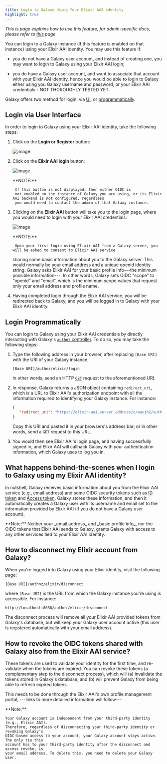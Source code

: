 ```yaml
---
title: Login to Galaxy Using Your Elixir AAI identity
highlight: true
---
```


_This is page explains how to use this feature, for admin-specific docs, please refer to [this](/src/authnz/config/oidc/idps/elixir-aai/index.md) page._

You can login to a Galaxy instance (if this feature is enabled on that instance) using your Elixir AAI identity. 
You may use this feature if: 

- you do not have a Galaxy user account, and instead of creating one, you may want to login to Galaxy 
using your Elixir AAI login;

- you do have a Galaxy user account, and want to associate that account with your Elixir AAI identity, 
hence you would be able to login to Galaxy either using you Galaxy username and password, or 
your Elixir AAI credentials - NOT THOROUGHLY TESTED YET. 

Galaxy offers two method for login: via [UI](#login-via-user-interface), or [programmatically](#login-programmatically). 


## Login via User Interface 

In order to login to Galaxy using your Elixir AAI identity, take the following steps:

1. Click on the **Login or Register** button:

    ![image](/src/authnz/use/oidc/idps/elixir-aai/01.png)

2. Click on the **Elixir AAI login** button:

    ![image](/src/authnz/use/oidc/idps/elixir-aai/02.png)

    <div class="alert alert-info" role="alert">
        **NOTE:**
        
        If this button is not displayed, then either OIDC is 
        not enabled on the instance of Galaxy you are using, or its Elixir AAI backend is not configured, regardless 
        you would need to contact the admin of that Galaxy instance.
    </div>

3. Clicking on the **Elixir AAI** button will take you to the login page, 
where you would need to login with your Elixir AAI credentials:

    ![image](/src/authnz/use/oidc/idps/elixir-aai/03.png)
    
    <div class="alert alert-info" role="alert">
        **NOTE:**
        
        Upon your first login using Elixir AAI from a Galaxy server, you will be asked to consent to Elixir AAI service 
	sharing some basic information about you to the Galaxy server. This would normally be your email address and a unique 
        openid identity string. Galaxy asks Elixir AAI for your basic profile info---the minimum possible information---. 
	In other words, Galaxy sets OIDC "scope" to "openid" and "email", which is the minimum scope values 
	that request only your email address and profile name.
    </div>


4. Having completed login through the Elixir AAI service, you  will be redirected back to 
Galaxy, and you will be logged in to Galaxy with your Elixir AAI identity.

## Login Programmatically

You can login to Galaxy using your Elixir AAI credentials by directly interacting with Galaxy's 
[`authnz` controller](https://github.com/galaxyproject/galaxy/blob/eba0eb6f0865679c09e9896c410957bc6cb2927a/lib/galaxy/webapps/galaxy/controllers/authnz.py#L17). 
To do so, you may take the following steps:

1. Type the following address in your browser, after replacing `[Base URI]` with the URI of your Galaxy instance:

    ```
    [Base URI]/authnz/elixir/login
    ```

    In other words, send an HTTP [`GET`](https://www.w3.org/Protocols/rfc2616/rfc2616-sec9.html#sec9.3) request to the 
    aforementioned URI.

2. In response, Galaxy returns a JSON object containing `redirect_uri`, which is a URL to Elixir AAI's 
authorization endpoint with all the information required to identifying your Galaxy instance. For instance:

    ```json
    {
       "redirect_uri": "https://elixir-aai.server.address/o/oauth2/auth?nonce= ... &state= ... &redirect_uri=http://localhost:8080/authnz/elixir/callback&prompt=consent&response_type=code&client_id= ... .elixir-aai.server.address&scope=openid+email&access_type=offline",
    }
    ```

    Copy this URI and pasted it in your browsers's address bar; or in other words, send a `GET` request to this URL.

3. You would then see Elixir AAI's login page, and having successfully signed in, and Elixir AAI will callback Galaxy with 
your authentication information, which Galaxy uses to log you in.  



## What happens behind-the-scenes when I login to Galaxy using my Elixir AAI identity?
In nutshell, Galaxy receives basic information about you from the Elixir AAI service (e.g., email address) and some OIDC security
tokens such as [ID token](http://openid.net/specs/openid-connect-core-1_0.html#IDToken) and 
[Access token](https://www.oauth.com/oauth2-servers/access-tokens/). Galaxy stores these information, and 
then it automatically creates a Galaxy user with its username and email set to the information provided by Elixir AAI
(if you do not have a Galaxy user account).


<div class="alert alert-info" role="alert">
    **Note:**
    Neither your _email address_ and _basic profile info_, nor the OIDC tokens that Elixir AAI sends to Galaxy, 
    grants Galaxy with access to any other services tied to your Elixir AAI identity.
</div> 


## How to disconnect my Elixir account from Galaxy? 
When you're logged into Galaxy using your Elixir identity, visit the following page:

```
[Base URI]/authnz/elixir/disconnect
```

where `[Base URI]` is the URL from which the Galaxy instance you're using is accessible. For instance:

```
http://localhost:8080/authnz/elixir/disconnect
```

The disconnect process will remove all your Elixir AAI provided tokens from Galaxy's database, but 
will keep your Galaxy user account active (this user is registered automatically with your email address).


## How to revoke the OIDC tokens shared with Galaxy also from the Elixir AAI service?
These tokens are used to validate your identity for
the first time, and re-validate when the tokens are expired. You can revoke these tokens (a complementary step to 
the disconnect process), which will (a) invalidate the tokens stored in Galaxy's database, and (b) will prevent Galaxy from being able to refresh expired tokens. 

This needs to be done through the Elixir AAI's own profile management portal, ---links to more detailed information will follow---


<div class="alert alert-info" role="alert">
    **Note:**
    
    Your Galaxy account is independent from your third-party identity (e.g., Elixir AAI). 
    Therefore, regardless of disconnecting your third-party identity or revoking Galaxy's 
    OIDC-based access to your account, your Galaxy account stays active. The only tie this 
    account has to your third-party identity after the disconnect and access revoke, is
    your email address. To delete this, you need to delete your Galaxy user.
</div>
 